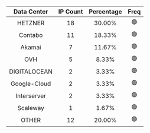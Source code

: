 | Data Center | IP Count | Percentage | Freq |
|:------------:|:--------:|:-----------:|:-----:|
| HETZNER | 18 | 30.00% | 🟢 |
| Contabo | 11 | 18.33% | 🟢 |
| Akamai | 7 | 11.67% | 🟢 |
| OVH | 5 | 8.33% | 🟢 |
| DIGITALOCEAN | 2 | 3.33% | 🟢 |
| Google-Cloud | 2 | 3.33% | 🟢 |
| Interserver | 2 | 3.33% | 🟢 |
| Scaleway | 1 | 1.67% | 🟢 |
| OTHER | 12 | 20.00% | 🟢 |